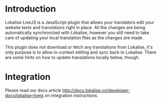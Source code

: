 # Introduction

Lokalise LiveJS is a JavaScript plugin that allows your translators edit your website texts and translations right in place. All the changes are being automatically synchronized with Lokalise, however you still need to take care of updating your local translation files as the changes are made. 

This plugin does not download or fetch any translations from Lokalise, it's only purpose is to allow in-context editing and sync back to Lokalise. There are some hints on how to update translations locally below, though.

# Integration

Please read our docs article http://docs.lokalise.co/developer-docs/lokalise-livejs on integration instructions.
